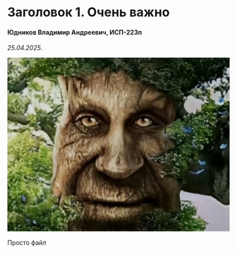 <h1>Заголовок 1. Очень важно</h1>
<h4>Юдников Владимир Андреевич, ИСП-223п</h4>
<em>25.04.2025</em>.

![brbrbr](./images/izo.jpg)

Просто файл

